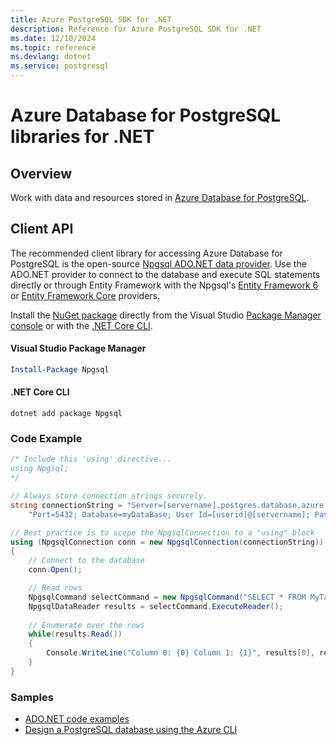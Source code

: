 ```yaml
---
title: Azure PostgreSQL SDK for .NET
description: Reference for Azure PostgreSQL SDK for .NET
ms.date: 12/10/2024
ms.topic: reference
ms.devlang: dotnet
ms.service: postgresql
---
```

# Azure Database for PostgreSQL libraries for .NET

## Overview

Work with data and resources stored in [Azure Database for PostgreSQL](https://docs.microsoft.com/azure/postgresql/).

## Client API

The recommended client library for accessing Azure Database for PostgreSQL is the open-source [Npgsql ADO.NET data provider](http://www.npgsql.org/). Use the ADO.NET provider to connect to the database and execute SQL statements directly or through Entity Framework with the Npgsql's [Entity Framework 6](http://www.npgsql.org/ef6/index.html) or [Entity Framework Core](http://www.npgsql.org/efcore/index.html) providers.

Install the [NuGet package](https://www.nuget.org/packages/Npgsql) directly from the Visual Studio [Package Manager console][PackageManager] or with the [.NET Core CLI][DotNetCLI].

#### Visual Studio Package Manager

```powershell
Install-Package Npgsql
```

#### .NET Core CLI

```dotnetcli
dotnet add package Npgsql
```

### Code Example

```csharp
/* Include this 'using' directive...
using Npgsql;
*/

// Always store connection strings securely. 
string connectionString = "Server=[servername].postgres.database.azure.com; " +
    "Port=5432; Database=myDataBase; User Id=[userid]@[servername]; Password=password;";

// Best practice is to scope the NpgsqlConnection to a "using" block
using (NpgsqlConnection conn = new NpgsqlConnection(connectionString))
{
    // Connect to the database
    conn.Open();

    // Read rows
    NpgsqlCommand selectCommand = new NpgsqlCommand("SELECT * FROM MyTable", conn);
    NpgsqlDataReader results = selectCommand.ExecuteReader();
    
    // Enumerate over the rows
    while(results.Read())
    {
        Console.WriteLine("Column 0: {0} Column 1: {1}", results[0], results[1]);
    }
}
```

### Samples

- [ADO.NET code examples](/dotnet/framework/data/adonet/ado-net-code-examples)
- [Design a PostgreSQL database using the Azure CLI](https://docs.microsoft.com/azure/postgresql/tutorial-design-database-using-azure-cli)


[PackageManager]: https://docs.microsoft.com/nuget/tools/package-manager-console
[DotNetCLI]: https://docs.microsoft.com/dotnet/core/tools/dotnet-add-package